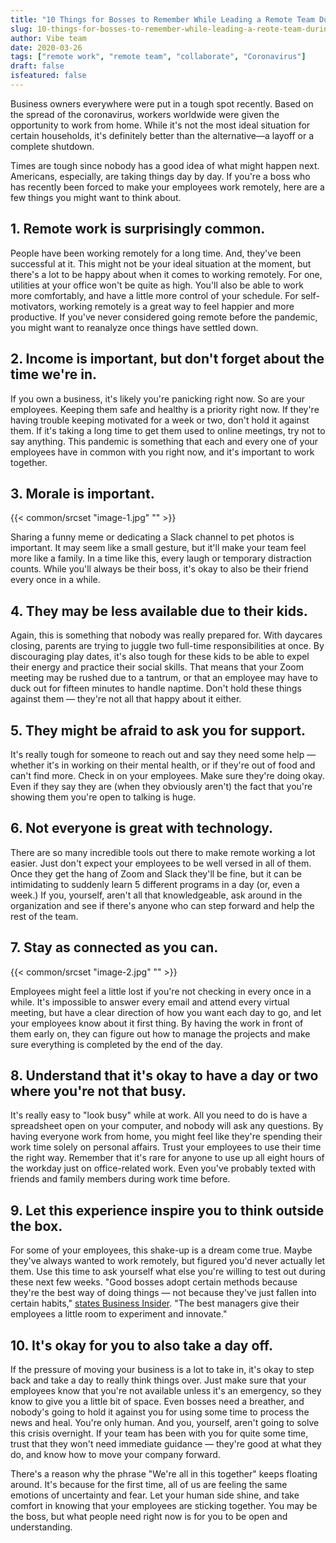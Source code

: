 ```yaml
---
title: "10 Things for Bosses to Remember While Leading a Remote Team During Coronavirus"
slug: 10-things-for-bosses-to-remember-while-leading-a-reote-team-during-coronavirus
author: Vibe team
date: 2020-03-26
tags: ["remote work", "remote team", "collaborate", "Coronavirus"]
draft: false
isfeatured: false
---
```




Business owners everywhere were put in a tough spot recently. Based on the spread of the coronavirus, workers worldwide were given the opportunity to work from home. While it's not the most ideal situation for certain households, it's definitely better than the alternative—a layoff or a complete shutdown.

Times are tough since nobody has a good idea of what might happen next. Americans, especially, are taking things day by day. If you're a boss who has recently been forced to make your employees work remotely, here are a few things you might want to think about.


## 1. Remote work is surprisingly common. 

People have been working remotely for a long time. And, they've been successful at it. This might not be your ideal situation at the moment, but there's a lot to be happy about when it comes to working remotely. For one, utilities at your office won't be quite as high. You'll also be able to work more comfortably, and have a little more control of your schedule. For self-motivators, working remotely is a great way to feel happier and more productive. If you've never considered going remote before the pandemic, you might want to reanalyze once things have settled down.


## 2. Income is important, but don't forget about the time we're in. 

If you own a business, it's likely you're panicking right now. So are your employees. Keeping them safe and healthy is a priority right now. If they're having trouble keeping motivated for a week or two, don't hold it against them. If it's taking a long time to get them used to online meetings, try not to say anything. This pandemic is something that each and every one of your employees have in common with you right now, and it's important to work together.


## 3. Morale is important. 


{{< common/srcset "image-1.jpg" "" >}}


Sharing a funny meme or dedicating a Slack channel to pet photos is important. It may seem like a small gesture, but it'll make your team feel more like a family. In a time like this, every laugh or temporary distraction counts. While you'll always be their boss, it's okay to also be their friend every once in a while.


## 4. They may be less available due to their kids. 

Again, this is something that nobody was really prepared for. With daycares closing, parents are trying to juggle two full-time responsibilities at once. By discouraging play dates, it's also tough for these kids to be able to expel their energy and practice their social skills. That means that your Zoom meeting may be rushed due to a tantrum, or that an employee may have to duck out for fifteen minutes to handle naptime. Don't hold these things against them — they're not all that happy about it either.


## 5. They might be afraid to ask you for support. 

It's really tough for someone to reach out and say they need some help — whether it's in working on their mental health, or if they're out of food and can't find more. Check in on your employees. Make sure they're doing okay. Even if they say they are (when they obviously aren't) the fact that you're showing them you're open to talking is huge.


## 6. Not everyone is great with technology. 

There are so many incredible tools out there to make remote working a lot easier. Just don't expect your employees to be well versed in all of them. Once they get the hang of Zoom and Slack they'll be fine, but it can be intimidating to suddenly learn 5 different programs in a day (or, even a week.) If you, yourself, aren't all that knowledgeable, ask around in the organization and see if there's anyone who can step forward and help the rest of the team.


## 7. Stay as connected as you can. 


{{< common/srcset "image-2.jpg" "" >}}


Employees might feel a little lost if you're not checking in every once in a while. It's impossible to answer every email and attend every virtual meeting, but have a clear direction of how you want each day to go, and let your employees know about it first thing. By having the work in front of them early on, they can figure out how to manage the projects and make sure everything is completed by the end of the day.


## 8. Understand that it's okay to have a day or two where you're not that busy. 

It's really easy to "look busy" while at work. All you need to do is have a spreadsheet open on your computer, and nobody will ask any questions. By having everyone work from home, you might feel like they're spending their work time solely on personal affairs. Trust your employees to use their time the right way. Remember that it's rare for anyone to use up all eight hours of the workday just on office-related work. Even you've probably texted with friends and family members during work time before.


## 9. Let this experience inspire you to think outside the box. 

For some of your employees, this shake-up is a dream come true. Maybe they've always wanted to work remotely, but figured you'd never actually let them. Use this time to ask yourself what else you're willing to test out during these next few weeks. "Good bosses adopt certain methods because they're the best way of doing things — not because they've just fallen into certain habits," [states Business Insider](https://www.businessinsider.com/signs-you-are-a-good-boss-2017-6#you-hold-everyone-accountable--4). "The best managers give their employees a little room to experiment and innovate."


## 10. It's okay for you to also take a day off. 

If the pressure of moving your business is a lot to take in, it's okay to step back and take a day to really think things over. Just make sure that your employees know that you're not available unless it's an emergency, so they know to give you a little bit of space. Even bosses need a breather, and nobody's going to hold it against you for using some time to process the news and heal. You're only human. And you, yourself, aren't going to solve this crisis overnight. If your team has been with you for quite some time, trust that they won't need immediate guidance — they're good at what they do, and know how to move your company forward.

There's a reason why the phrase "We're all in this together" keeps floating around. It's because for the first time, all of us are feeling the same emotions of uncertainty and fear. Let your human side shine, and take comfort in knowing that your employees are sticking together. You may be the boss, but what people need right now is for you to be open and understanding.
